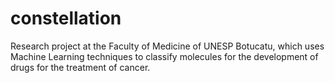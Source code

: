 # constellation

Research project at the Faculty of Medicine of UNESP Botucatu, which uses Machine Learning techniques to classify molecules for the development of drugs for the treatment of cancer.
